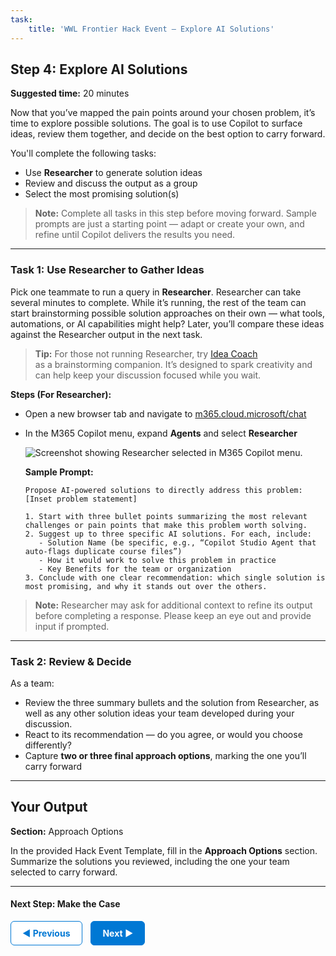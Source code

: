 ```yaml
---
task:
    title: 'WWL Frontier Hack Event – Explore AI Solutions'
---
```


## Step 4: Explore AI Solutions  

**Suggested time:** 20 minutes  

Now that you’ve mapped the pain points around your chosen problem, it’s time to explore possible solutions. The goal is to use Copilot to surface ideas, review them together, and decide on the best option to carry forward.  

You'll complete the following tasks:  

- Use **Researcher** to generate solution ideas  
- Review and discuss the output as a group  
- Select the most promising solution(s)

> **Note:** Complete all tasks in this step before moving forward. Sample prompts are just a starting point — adapt or create your own, and refine until Copilot delivers the results you need.

---

### Task 1: Use Researcher to Gather Ideas  

Pick one teammate to run a query in **Researcher**. Researcher can take several minutes to complete. While it’s running, the rest of the team can start brainstorming possible solution approaches on their own — what tools, automations, or AI capabilities might help? Later, you’ll compare these ideas against the Researcher output in the next task.

> **Tip:** For those not running Researcher, try <a href="https://m365.cloud.microsoft/chat/?titleId=P_be483bea-dc19-b6ae-1d69-fde1f2c7b661" target="_blank">Idea Coach</a><br> as a brainstorming companion. It’s designed to spark creativity and can help keep your discussion focused while you wait.

**Steps (For Researcher):**

- Open a new browser tab and navigate to <a href="https://m365.cloud.microsoft/chat" target="_blank">m365.cloud.microsoft/chat</a>
- In the M365 Copilot menu, expand **Agents** and select **Researcher**  

    ![Screenshot showing Researcher selected in M365 Copilot menu.](../Labs/Media/researcher.png)  

    **Sample Prompt:**  

    ```text
    Propose AI-powered solutions to directly address this problem: [Inset problem statement]
     
    1. Start with three bullet points summarizing the most relevant challenges or pain points that make this problem worth solving.  
    2. Suggest up to three specific AI solutions. For each, include:  
       - Solution Name (be specific, e.g., “Copilot Studio Agent that auto-flags duplicate course files”)  
       - How it would work to solve this problem in practice  
       - Key Benefits for the team or organization  
    3. Conclude with one clear recommendation: which single solution is most promising, and why it stands out over the others.  
    ```  

> **Note:** Researcher may ask for additional context to refine its output before completing a response. Please keep an eye out and provide input if prompted.

---

### Task 2: Review & Decide  

As a team:  

- Review the three summary bullets and the solution from Researcher, as well as any other solution ideas your team developed during your discussion. 
- React to its recommendation — do you agree, or would you choose differently?  
- Capture **two or three final approach options**, marking the one you’ll carry forward  

---

## Your Output  

**Section:** Approach Options  

In the provided Hack Event Template, fill in the **Approach Options** section. Summarize the solutions you reviewed, including the one your team selected to carry forward.  

---

#### Next Step: Make the Case

<a href="https://microsoftlearning.github.io/Frontier-Hack-Event/Instructions/Labs/3-break-down-the-problem.html" 
   style="display:inline-block; padding:10px 18px; border:1px solid #0078D4; border-radius:6px; 
          background-color:#ffffff; color:#0078D4; font-weight:bold; text-decoration:none;">
   &#x25C0; Previous
</a>
<a href="https://microsoftlearning.github.io/Frontier-Hack-Event/Instructions/Labs/5-make-the-case.html" 
   style="display:inline-block; padding:10px 18px; border:1px solid #0078D4; border-radius:6px; 
          background-color:#0078D4; color:#ffffff; font-weight:bold; text-decoration:none; margin-left:10px;">
   Next &#x25B6;
</a>
